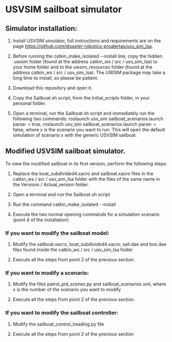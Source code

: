 # USVSIM sailboat simulator

## Simulator installation:

1. Install USVSIM simulator, full instructions and requirements are on the page https://github.com/disaster-robotics-proalertas/usv_sim_lsa.

2. Before running the catkin_make_isolated --install line, copy the hidden .uwsim folder (found at the address catkin_ws / src / usv_sim_lsa) to your home folder and to the uwsim_resources folder (found at the address catkin_ws / src / usv_sim_lsa). The UWSIM package may take a long time to install, so please be patient.

3. Download this repository and open it.

3. Copy the Sailboat.sh script, from the Initial_scripts folder, in your personal folder.

4. Open a terminal, run the Sailboat.sh script and immediately run the following two commands: roslaunch usv_sim sailboat_scenariox.launch parse: = true, roslaunch usv_sim sailboat_scenariox.launch parse: = false, where x is the scenario you want to run. This will open the default simulation of scenario x with the generic USVSIM sailboat.

## Modified USVSIM sailboat simulator.

To view the modified sailboat in its first version, perform the following steps:

1. Replace the boat_subdivided4.xacro and sailboat.xacro files in the catkin_ws / src / usv_sim_lsa folder with the files of the same name in the Versions / Actual_version folder.

2. Open a terminal and run the Sailboat.sh script

3. Run the command catkin_make_isolated --install

4. Execute the two normal opening commands for a simulation scenario (point 4 of the installation)

### If you want to modify the sailboat model:

1. Modify the sailboat.xacro, boat_subdivided4.xacro, sail.dae and box.dae files found inside the catkin_ws / src / usv_sim_lsa folder

2. Execute all the steps from point 2 of the previous section.

### If you want to modify a scenario:

1. Modify the files patrol_pid_scenex.py and sailboat_scenariox.xml, where x is the number of the scenario you want to modify

2. Execute all the steps from point 2 of the previous section.

### If you want to modify the sailboat controller:

1. Modify the sailboat_control_heading.py file

2. Execute all the steps from point 2 of the previous section

